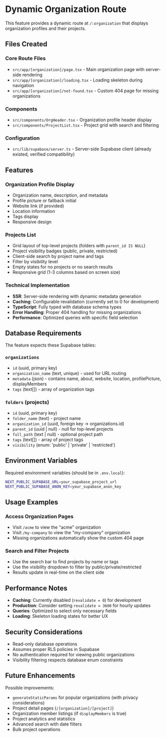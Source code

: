 # Dynamic Organization Route

This feature provides a dynamic route at `/:organization` that displays organization profiles and their projects.

## Files Created

### Core Route Files

- `src/app/[organization]/page.tsx` - Main organization page with server-side rendering
- `src/app/[organization]/loading.tsx` - Loading skeleton during navigation
- `src/app/[organization]/not-found.tsx` - Custom 404 page for missing organizations

### Components

- `src/components/OrgHeader.tsx` - Organization profile header display
- `src/components/ProjectList.tsx` - Project grid with search and filtering

### Configuration

- `src/lib/supabase/server.ts` - Server-side Supabase client (already existed, verified compatibility)

## Features

### Organization Profile Display

- Organization name, description, and metadata
- Profile picture or fallback initial
- Website link (if provided)
- Location information
- Tags display
- Responsive design

### Projects List

- Grid layout of top-level projects (folders with `parent_id IS NULL`)
- Project visibility badges (public, private, restricted)
- Client-side search by project name and tags
- Filter by visibility level
- Empty states for no projects or no search results
- Responsive grid (1-3 columns based on screen size)

### Technical Implementation

- **SSR**: Server-side rendering with dynamic metadata generation
- **Caching**: Configurable revalidation (currently set to 0 for development)
- **TypeScript**: Fully typed with database schema types
- **Error Handling**: Proper 404 handling for missing organizations
- **Performance**: Optimized queries with specific field selection

## Database Requirements

The feature expects these Supabase tables:

### `organizations`

- `id` (uuid, primary key)
- `organization_name` (text, unique) - used for URL routing
- `metadata` (json) - contains name, about, website, location, profilePicture, displayMembers
- `tags` (text[]) - array of organization tags

### `folders` (projects)

- `id` (uuid, primary key)
- `folder_name` (text) - project name
- `organization_id` (uuid, foreign key → organizations.id)
- `parent_id` (uuid | null) - null for top-level projects
- `full_path` (text | null) - optional project path
- `tags` (text[]) - array of project tags
- `visibility` (enum: 'public' | 'private' | 'restricted')

## Environment Variables

Required environment variables (should be in `.env.local`):

```bash
NEXT_PUBLIC_SUPABASE_URL=your_supabase_project_url
NEXT_PUBLIC_SUPABASE_ANON_KEY=your_supabase_anon_key
```

## Usage Examples

### Access Organization Pages

- Visit `/acme` to view the "acme" organization
- Visit `/my-company` to view the "my-company" organization
- Missing organizations automatically show the custom 404 page

### Search and Filter Projects

- Use the search bar to find projects by name or tags
- Use the visibility dropdown to filter by public/private/restricted
- Results update in real-time on the client side

## Performance Notes

- **Caching**: Currently disabled (`revalidate = 0`) for development
- **Production**: Consider setting `revalidate = 3600` for hourly updates
- **Queries**: Optimized to select only necessary fields
- **Loading**: Skeleton loading states for better UX

## Security Considerations

- Read-only database operations
- Assumes proper RLS policies in Supabase
- No authentication required for viewing public organizations
- Visibility filtering respects database enum constraints

## Future Enhancements

Possible improvements:

- `generateStaticParams` for popular organizations (with privacy considerations)
- Project detail pages (`/[organization]/[project]`)
- Organization member listings (if `displayMembers` is true)
- Project analytics and statistics
- Advanced search with date filters
- Bulk project operations
